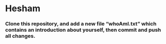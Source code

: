 # Hesham
### Clone this repository, and add a new file “whoAmI.txt” which contains an introduction about yourself, then commit and push all changes.
